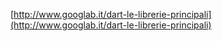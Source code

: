[http://www.googlab.it/dart-le-librerie-principali](http://www.googlab.it/dart-le-librerie-principali)
